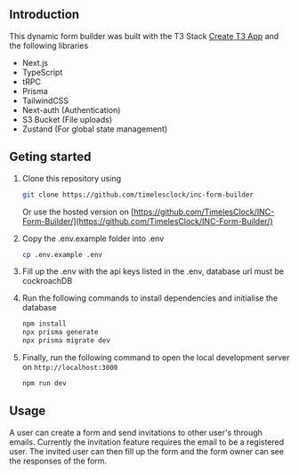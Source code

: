 ## Introduction

This dynamic form builder was built with the T3 Stack [Create T3 App](https://create.t3.gg/) and the following libraries

- Next.js
- TypeScript
- tRPC
- Prisma
- TailwindCSS
- Next-auth (Authentication)
- S3 Bucket (File uploads)
- Zustand (For global state management)


## Geting started

1. Clone this repository using

   ```bash
   git clone https://github.com/timelesclock/inc-form-builder
   ```
   Or use the hosted version on
   [https://github.com/TimelesClock/INC-Form-Builder/](https://github.com/TimelesClock/INC-Form-Builder/)

2. Copy the .env.example folder into .env

   ```bash
   cp .env.example .env
   ```
3. Fill up the .env with the api keys listed in the .env, database url must be cockroachDB
4. Run the following commands to install dependencies and initialise the database

   ```bash
   npm install
   npx prisma generate
   npx prisma migrate dev
   ```
5. Finally, run the following command to open the local development server on `http://localhost:3000`

   ```bash
   npm run dev
   ```
## Usage

A user can create a form and send invitations to other user's through emails. Currently the invitation feature requires the email to be a registered user.
The invited user can then fill up the form and the form owner can see the responses of the form.
